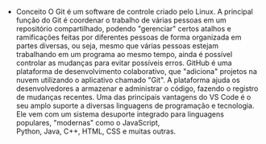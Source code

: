 * Conceito
  O Git é um software de controle criado pelo Linux. A principal função do Git é coordenar o trabalho de várias pessoas em um repositório compartilhado, podendo "gerenciar" certos atalhos e ramificações feitas
  por diferentes pessoas de forma organizada em partes diversas, ou seja, mesmo que várias pessoas estejam trabalhando em um programa ao mesmo tempo, ainda é possível controlar as mudanças para evitar possíveis erros.
  GitHub é uma plataforma de desenvolvimento colaborativo, que "adiciona" projetos na nuvem utilizando o aplicativo chamado "Git". A plataforma ajuda os desenvolvedores a armazenar e administrar o código, fazendo o 
  registro de mudanças recentes. 
  Uma das principais vantagens do VS Code é o seu amplo suporte a diversas linguagens de programação e tecnologia. Ele vem com um sistema desuporte integrado para linguagens populares, "modernas" como o JavaScript,  
  Python, Java, C++, HTML, CSS e muitas outras.
